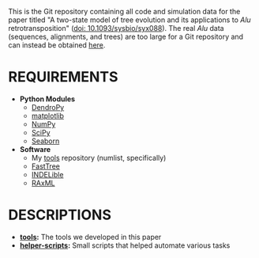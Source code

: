 This is the Git repository containing all code and simulation data for the paper titled "A two-state model of tree evolution and its applications to *Alu* retrotransposition" ([doi: 10.1093/sysbio/syx088](https://doi.org/10.1093/sysbio/syx088)). The real *Alu* data (sequences, alignments, and trees) are too large for a Git repository and can instead be obtained [here](https://doi.org/10.6084/m9.figshare.4615147.v1).

REQUIREMENTS
===
* **Python Modules**
    * [DendroPy](http://www.dendropy.org/)
    * [matplotlib](http://matplotlib.org/)
    * [NumPy](http://www.numpy.org/)
    * [SciPy](https://www.scipy.org/)
    * [Seaborn](http://seaborn.pydata.org/)
* **Software**
    * My [tools](https://github.com/niemasd/tools/) repository (numlist, specifically)
    * [FastTree](http://www.microbesonline.org/fasttree/)
    * [INDELible](http://abacus.gene.ucl.ac.uk/software/indelible/)
    * [RAxML](http://sco.h-its.org/exelixis/web/software/raxml/index.html)

DESCRIPTIONS
===
* **[tools](tools):** The tools we developed in this paper
* **[helper-scripts](helper-scripts):** Small scripts that helped automate various tasks
